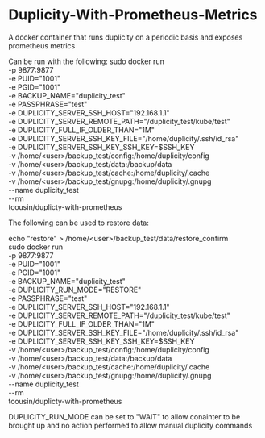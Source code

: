 # Duplicity-With-Prometheus-Metrics
A docker container that runs duplicity on a periodic basis and exposes prometheus metrics

Can be run with the following:
sudo docker run \
-p 9877:9877 \
-e PUID="1001" \
-e PGID="1001" \
-e BACKUP_NAME="duplicity_test" \
-e PASSPHRASE="test" \
-e DUPLICITY_SERVER_SSH_HOST="192.168.1.1" \
-e DUPLICITY_SERVER_REMOTE_PATH="/duplicity_test/kube/test" \
-e DUPLICITY_FULL_IF_OLDER_THAN="1M" \
-e DUPLICITY_SERVER_SSH_KEY_FILE="/home/duplicity/.ssh/id_rsa" \
-e DUPLICITY_SERVER_SSH_KEY_SSH_KEY=$SSH_KEY \
-v /home/\<user\>/backup_test/config:/home/duplicity/config \
-v /home/\<user\>/backup_test/data:/backup/data \
-v /home/\<user\>/backup_test/cache:/home/duplicity/.cache \
-v /home/\<user\>/backup_test/gnupg:/home/duplicity/.gnupg \
--name duplicity_test \
--rm \
tcousin/duplicty-with-prometheus


The following can be used to restore data:

echo "restore" > /home/\<user\>/backup_test/data/restore_confirm\
sudo docker run \
-p 9877:9877 \
-e PUID="1001" \
-e PGID="1001" \
-e BACKUP_NAME="duplicity_test" \
-e DUPLICITY_RUN_MODE="RESTORE" \
-e PASSPHRASE="test" \
-e DUPLICITY_SERVER_SSH_HOST="192.168.1.1" \
-e DUPLICITY_SERVER_REMOTE_PATH="/duplicity_test/kube/test" \
-e DUPLICITY_FULL_IF_OLDER_THAN="1M" \
-e DUPLICITY_SERVER_SSH_KEY_FILE="/home/duplicity/.ssh/id_rsa" \
-e DUPLICITY_SERVER_SSH_KEY_SSH_KEY=$SSH_KEY \
-v /home/\<user\>/backup_test/config:/home/duplicity/config \
-v /home/\<user\>/backup_test/data:/backup/data \
-v /home/\<user\>/backup_test/cache:/home/duplicity/.cache \
-v /home/\<user\>/backup_test/gnupg:/home/duplicity/.gnupg \
--name duplicity_test \
--rm \
tcousin/duplicty-with-prometheus


DUPLICITY_RUN_MODE can be set to "WAIT" to allow conainter to be brought up and no action performed to allow manual duplicity commands
